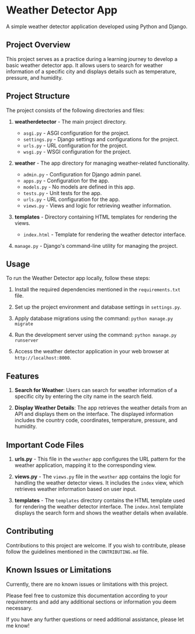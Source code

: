 # Weather Detector App

A simple weather detector application developed using Python and Django.

## Project Overview

This project serves as a practice during a learning journey to develop a basic weather detector app. It allows users to search for weather information of a specific city and displays details such as temperature, pressure, and humidity.

## Project Structure

The project consists of the following directories and files:

1. **weatherdetector** - The main project directory.
   - `asgi.py` - ASGI configuration for the project.
   - `settings.py` - Django settings and configurations for the project.
   - `urls.py` - URL configuration for the project.
   - `wsgi.py` - WSGI configuration for the project.

2. **weather** - The app directory for managing weather-related functionality.
   - `admin.py` - Configuration for Django admin panel.
   - `apps.py` - Configuration for the app.
   - `models.py` - No models are defined in this app.
   - `tests.py` - Unit tests for the app.
   - `urls.py` - URL configuration for the app.
   - `views.py` - Views and logic for retrieving weather information.

3. **templates** - Directory containing HTML templates for rendering the views.
   - `index.html` - Template for rendering the weather detector interface.

4. `manage.py` - Django's command-line utility for managing the project.

## Usage

To run the Weather Detector app locally, follow these steps:

1. Install the required dependencies mentioned in the `requirements.txt` file.

2. Set up the project environment and database settings in `settings.py`.

3. Apply database migrations using the command: `python manage.py migrate`

4. Run the development server using the command: `python manage.py runserver`

5. Access the weather detector application in your web browser at `http://localhost:8000`.

## Features

1. **Search for Weather**: Users can search for weather information of a specific city by entering the city name in the search field.

2. **Display Weather Details**: The app retrieves the weather details from an API and displays them on the interface. The displayed information includes the country code, coordinates, temperature, pressure, and humidity.

## Important Code Files

1. **urls.py** - This file in the `weather` app configures the URL pattern for the weather application, mapping it to the corresponding view.

2. **views.py** - The `views.py` file in the `weather` app contains the logic for handling the weather detector views. It includes the `index` view, which retrieves weather information based on user input.

3. **templates** - The `templates` directory contains the HTML template used for rendering the weather detector interface. The `index.html` template displays the search form and shows the weather details when available.

## Contributing

Contributions to this project are welcome. If you wish to contribute, please follow the guidelines mentioned in the `CONTRIBUTING.md` file.

## Known Issues or Limitations

Currently, there are no known issues or limitations with this project.

Please feel free to customize this documentation according to your requirements and add any additional sections or information you deem necessary.

If you have any further questions or need additional assistance, please let me know!


